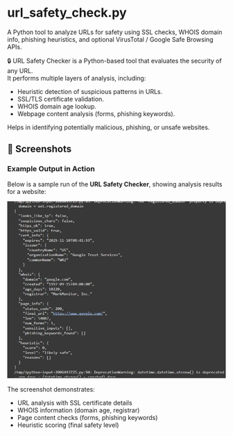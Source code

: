 # url_safety_check.py
A Python tool to analyze URLs for safety using SSL checks, WHOIS domain info, phishing heuristics, and optional VirusTotal / Google Safe Browsing APIs.

🔒 URL Safety Checker is a Python-based tool that evaluates the security of any URL.  
It performs multiple layers of analysis, including:
- Heuristic detection of suspicious patterns in URLs.
- SSL/TLS certificate validation.
- WHOIS domain age lookup.
- Webpage content analysis (forms, phishing keywords).


Helps in identifying potentially malicious, phishing, or unsafe websites.

## 📸 Screenshots

### Example Output in Action
Below is a sample run of the **URL Safety Checker**, showing analysis results for a website:

![URL Safety Check Example](url_safety_check.jpeg)

The screenshot demonstrates:
- URL analysis with SSL certificate details  
- WHOIS information (domain age, registrar)  
- Page content checks (forms, phishing keywords)  
- Heuristic scoring (final safety level)

